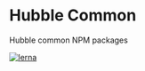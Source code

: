 # Hubble Common

Hubble common NPM packages 

[![lerna](https://img.shields.io/badge/maintained%20with-lerna-cc00ff.svg)](https://lerna.js.org/)